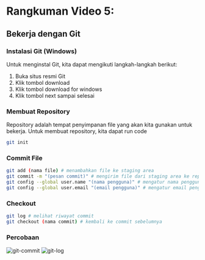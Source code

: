 # Rangkuman Video 5:
## Bekerja dengan Git
### Instalasi Git (Windows)
Untuk menginstal Git, kita dapat mengikuti langkah-langkah berikut:
1. Buka situs resmi Git
2. Klik tombol download
3. Klik tombol download for windows
4. Klik tombol next sampai selesai

### Membuat Repository
Repository adalah tempat penyimpanan file yang akan kita gunakan untuk bekerja. Untuk membuat repository, kita dapat run code
```bash
git init
```

### Commit File
```bash
git add (nama file) # menambahkan file ke staging area
git commit -m "(pesan commit)" # mengirim file dari staging area ke repository
git config --global user.name "(nama pengguna)" # mengatur nama pengguna
git config --global user.email "(email pengguna)" # mengatur email pengguna
```

### Checkout
```bash
git log # melihat riwayat commit
git checkout (nama commit) # kembali ke commit sebelumnya
```
### Percobaan
![git-commit](https://user-images.githubusercontent.com/108047880/216768012-e77c40e6-3b07-429e-bc22-bbc0f5bf5743.jpeg)
![git-log](https://user-images.githubusercontent.com/108047880/216768016-76ff52eb-8609-432f-808b-60950ae2d32d.jpeg)
